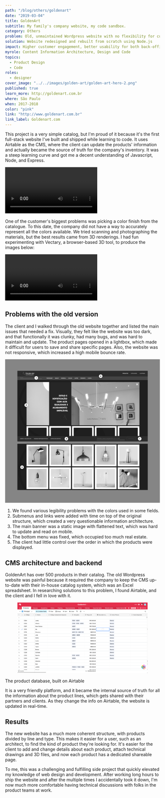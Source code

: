 ```yaml
---
path: "/blog/others/goldenart"
date: "2019-03-04"
title: GoldenArt
subtitle: My family's company website, my code sandbox.
category: Others
problem: Old, unmaintained Wordpress website with no flexibility for current content
solution: Website redesigned and rebuilt from scratch using Node.js
impact: Higher customer engagement, better usability for both back-office and customers
myrole: Content Information Architecture, Design and Code
topics:
  - Product Design
  - Code
roles:
  - designer
cover_image: "../../images/golden-art/golden-art-hero-2.png"
published: true
learn_more: http://goldenart.com.br
where: São Paulo
when: 2017-2018
color: "pink"
link: "http://www.goldenart.com.br"
link_label: Goldenart.com
---
```


This project is a very simple catalog, but I'm proud of it because it's the first full-stack website I've built and shipped while learning to code. It uses Airtable as the CMS, where the client can update the products' information and actually became the source of truth for the company's inventory. It was a steep learning curve and got me a decent understanding of Javascript, Node, and Express.

<div class="w-100 bg-washed-red pa4 tc">
  <video class="w-100 mw6 br2" autoplay loop>
  <source src="../../images/golden-art/golden-art-1.mp4" type="video/mp4">
  </video>
</div>

One of the customer's biggest problems was picking a color finish from the catalogue. To this date, the company did not have a way to accurately represent all the colors available. We tried scanning and photographing the materials, but the best results came from 3D renderings. I had fun experimenting with Vectary, a browser-based 3D tool, to produce the images below:

<div class="w-100 bg-washed-red pa4 tc">
  <video class="w-100 mw6 br2" autoplay loop>
  <source src="../../images/golden-art/golden-art-2.mp4" type="video/mp4">
  </video>
</div>

## Problems with the old version

The client and I walked through the old website together and listed the main issues that needed a fix. Visually, they felt like the website was too dark, and that functionally it was clunky, had many bugs, and was hard to maintain and update. The product pages opened in a lightbox, which made it difficult for users to save and share specific pages. Also, the website was not responsive, which increased a high mobile bounce rate.

![The old website](../../images/golden-art/golden-art-old.png)

1. We found various legibility problems with the colors used in some fields.
2. Submenus and links were added with time on top of the original structure, which created a very questionable information architecture.
3. The main banner was a static image with flattened text, which was hard to update and read on mobile.
4. The bottom menu was fixed, which occupied too much real estate.
5. The client had little control over the order in which the products were displayed.

## CMS architecture and backend

GoldenArt has over 500 products in their catalog. The old Wordpress website was painful because it required the company to keep the CMS up-to-date with their in-house catalog system, which was an Excel spreadsheet. In researching solutions to this problem, I found Airtable, and the client and I fell in love with it.

<figure>
<div class="w-100 bg-washed-red pa4 tc">
<img src="../../images/golden-art/goldenart-010.gif">
</figure>
<figcaption>The product database, built on Airtable</figcaption>
</div>

It is a very friendly platform, and it became the internal source of truth for all the information about the product lines, which gets shared with their partners and clients. As they change the info on Airtable, the website is updated in real-time.

## Results

The new website has a much more coherent structure, with products divided by line and type. This makes it easier for a user, such as an architect, to find the kind of product they're looking for. It's easier for the client to add and change details about each product, attach technical drawings and 3D files, and now each product has a dedicated shareable page.

To me, this was a challenging and fulfilling side project that quickly elevated my knowledge of web design and development. After working long hours to ship the website and after the multiple times I accidentally took it down, I'm now much more comfortable having technical discussions with folks in the product teams at work.
